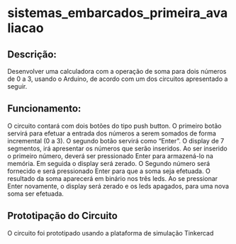 # sistemas_embarcados_primeira_avaliacao

## Descrição: 
Desenvolver uma calculadora com a operação de soma para dois números de
0 a 3, usando o Arduino, de acordo com um dos circuitos apresentado a seguir.


## Funcionamento: 

O circuito contará com dois botões do tipo push button. O
primeiro botão servirá para efetuar a entrada dos números a serem somados de
forma incremental (0 a 3). O segundo botão servirá como “Enter”. O display de 7
segmentos, irá apresentar os números que serão inseridos. Ao ser inserido o
primeiro número, deverá ser pressionado Enter para armazená-lo na memória. Em
seguida o display será zerado. O Segundo número será fornecido e será
pressionado Enter para que a soma seja efetuada. O resultado da soma
aparecerá em binário nos três leds. Ao se pressionar Enter novamente, o display
será zerado e os leds apagados, para uma nova soma ser efetuada.


## Prototipação do Circuito 

O circuito foi prototipado usando a plataforma de simulação Tinkercad 
